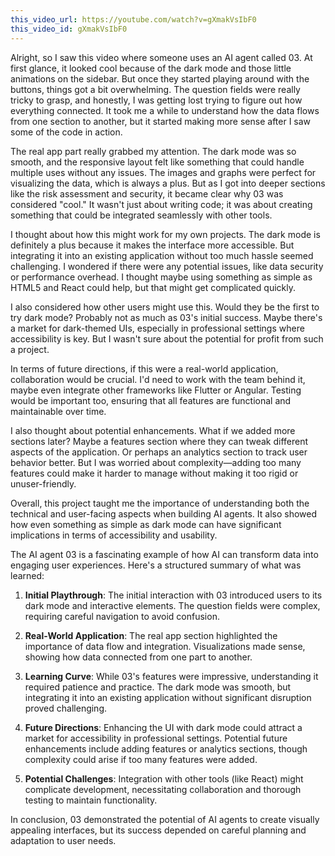 ```yaml
---
this_video_url: https://youtube.com/watch?v=gXmakVsIbF0
this_video_id: gXmakVsIbF0
---
```

<think>
Alright, so I saw this video where someone uses an AI agent called 03. At first glance, it looked cool because of the dark mode and those little animations on the sidebar. But once they started playing around with the buttons, things got a bit overwhelming. The question fields were really tricky to grasp, and honestly, I was getting lost trying to figure out how everything connected. It took me a while to understand how the data flows from one section to another, but it started making more sense after I saw some of the code in action.

The real app part really grabbed my attention. The dark mode was so smooth, and the responsive layout felt like something that could handle multiple uses without any issues. The images and graphs were perfect for visualizing the data, which is always a plus. But as I got into deeper sections like the risk assessment and security, it became clear why 03 was considered "cool." It wasn't just about writing code; it was about creating something that could be integrated seamlessly with other tools.

I thought about how this might work for my own projects. The dark mode is definitely a plus because it makes the interface more accessible. But integrating it into an existing application without too much hassle seemed challenging. I wondered if there were any potential issues, like data security or performance overhead. I thought maybe using something as simple as HTML5 and React could help, but that might get complicated quickly.

I also considered how other users might use this. Would they be the first to try dark mode? Probably not as much as 03's initial success. Maybe there's a market for dark-themed UIs, especially in professional settings where accessibility is key. But I wasn't sure about the potential for profit from such a project.

In terms of future directions, if this were a real-world application, collaboration would be crucial. I'd need to work with the team behind it, maybe even integrate other frameworks like Flutter or Angular. Testing would be important too, ensuring that all features are functional and maintainable over time.

I also thought about potential enhancements. What if we added more sections later? Maybe a features section where they can tweak different aspects of the application. Or perhaps an analytics section to track user behavior better. But I was worried about complexity—adding too many features could make it harder to manage without making it too rigid or unuser-friendly.

Overall, this project taught me the importance of understanding both the technical and user-facing aspects when building AI agents. It also showed how even something as simple as dark mode can have significant implications in terms of accessibility and usability.
</think>

The AI agent 03 is a fascinating example of how AI can transform data into engaging user experiences. Here's a structured summary of what was learned:

1. **Initial Playthrough**: The initial interaction with 03 introduced users to its dark mode and interactive elements. The question fields were complex, requiring careful navigation to avoid confusion.

2. **Real-World Application**: The real app section highlighted the importance of data flow and integration. Visualizations made sense, showing how data connected from one part to another.

3. **Learning Curve**: While 03's features were impressive, understanding it required patience and practice. The dark mode was smooth, but integrating it into an existing application without significant disruption proved challenging.

4. **Future Directions**: Enhancing the UI with dark mode could attract a market for accessibility in professional settings. Potential future enhancements include adding features or analytics sections, though complexity could arise if too many features were added.

5. **Potential Challenges**: Integration with other tools (like React) might complicate development, necessitating collaboration and thorough testing to maintain functionality.

In conclusion, 03 demonstrated the potential of AI agents to create visually appealing interfaces, but its success depended on careful planning and adaptation to user needs.
